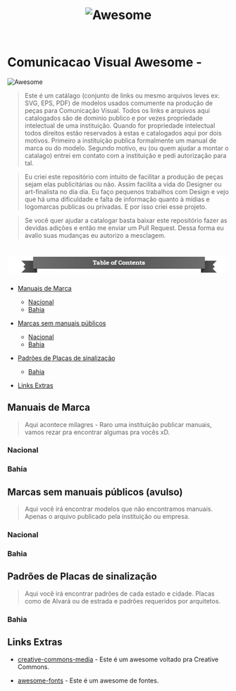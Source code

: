 <h1 align="center">
	<img width="400" src="https://cdn.rawgit.com/sindresorhus/awesome/master/media/logo.svg" alt="Awesome">
	<br>
	<br>
</h1>


# Comunicacao Visual Awesome -

![Awesome](https://cdn.rawgit.com/sindresorhus/awesome/d7305f38d29fed78fa85652e3a63e154dd8e8829/media/badge.svg)

>Este é um catálago (conjunto de links ou mesmo arquivos leves ex: SVG, EPS, PDF) de modelos usados comumente na produção de peças para Comunicação Visual. Todos os links e arquivos aqui catalogados são de dominio publico e por vezes propriedade intelectual de uma instituição. Quando for propriedade intelectual todos direitos estão reservados à estas e catalogados aqui por dois motivos. Primeiro a instituição publica formalmente um manual de marca ou do modelo. Segundo motivo, eu (ou quem ajudar a montar o catalago) entrei em contato com a instituição e pedi autorização para tal.

>Eu criei este repositório com intuito de facilitar a produção de peças sejam elas publicitárias ou não. Assim facilita a vida do Designer ou art-finalista no dia dia. Eu faço pequenos trabalhos com Design e vejo que há uma dificuldade e falta de informação quanto à mídias e logomarcas publicas ou privadas. E por isso criei esse projeto.

>Se você quer ajudar a catalogar basta baixar este repositório fazer as devidas adições e então me enviar um Pull Request. Dessa forma eu avalio suas mudanças eu autorizo a mesclagem.

# <img src="https://raw.githubusercontent.com/MichelDiz/ComunicacaoVisualAwesome/master/media/chrome_2016-06-11_19-02-31.png" alt="table of contents">

- [Manuais de Marca](#Manuais-de-Marca)
  - [Nacional](#Nacional)
  - [Bahia](#Bahia)

- [Marcas sem manuais públicos](#marcas-sem-manuais-públicos-avulso)
  - [Nacional](#Nacional-1)
  - [Bahia](#Bahia-1)

- [Padrões de Placas de sinalização](#padrões-de-placas-de-sinalização)
  - [Bahia](#Bahia-2)

- [Links Extras](#Links-Extras)

## Manuais de Marca
> Aqui acontece milagres - Raro uma instituição publicar manuais, vamos rezar pra encontrar algumas pra vocês xD.

### Nacional

### Bahia

## Marcas sem manuais públicos (avulso)
> Aqui você irá encontrar modelos que não encontramos manuais. Apenas o arquivo publicado pela instituição ou empresa.

### Nacional

### Bahia


## Padrões de Placas de sinalização

> Aqui você irá encontrar padrões de cada estado e cidade. Placas como de Alvará ou de estrada e padrões requeridos por arquitetos.

### Bahia

## Links Extras

- [creative-commons-media](https://github.com/shime/creative-commons-media) - Este é um awesome voltado pra Creative Commons. 

- [awesome-fonts](https://github.com/brabadu/awesome-fonts) - Este é um awesome de fontes. 

